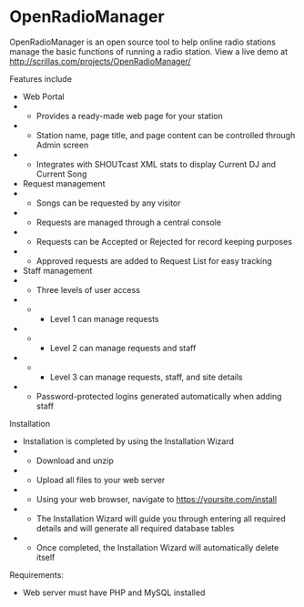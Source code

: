 # OpenRadioManager

OpenRadioManager is an open source tool to help online radio stations manage the basic functions of running a radio station.
View a live demo at http://scrillas.com/projects/OpenRadioManager/

Features include
* Web Portal
* * Provides a ready-made web page for your station
* * Station name, page title, and page content can be controlled through Admin screen
* * Integrates with SHOUTcast XML stats to display Current DJ and Current Song
* Request management
* * Songs can be requested by any visitor
* * Requests are managed through a central console
* * Requests can be Accepted or Rejected for record keeping purposes
* * Approved requests are added to Request List for easy tracking
* Staff management
* * Three levels of user access
* * * Level 1 can manage requests
* * * Level 2 can manage requests and staff
* * * Level 3 can manage requests, staff, and site details
* * Password-protected logins generated automatically when adding staff

Installation
* Installation is completed by using the Installation Wizard
* * Download and unzip
* * Upload all files to your web server
* * Using your web browser, navigate to https://yoursite.com/install
* * The Installation Wizard will guide you through entering all required details and will generate all required database tables
* * Once completed, the Installation Wizard will automatically delete itself

Requirements:
* Web server must have PHP and MySQL installed
